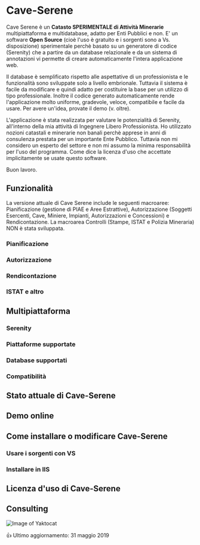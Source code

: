 # Cave-Serene
Cave Serene è un **Catasto SPERIMENTALE di Attività Minerarie** multipiattaforma e multidatabase, adatto per Enti Pubblici e non. E' un software **Open Source** (cioè l'uso è gratuito e i sorgenti sono a Vs. disposizione) sperimentale perchè basato su un generatore di codice (Serenity) che a partire da un database relazionale e da un sistema di annotazioni vi permette di creare automaticamente l'intera applicazione web. 

Il database è semplificato rispetto alle aspettative di un professionista e le funzionalità sono sviluppate solo a livello embrionale. Tuttavia il sistema è facile da modificare e quindi adatto per costituire la base per un utilizzo di tipo professionale. Inoltre il codice generato automaticamente rende l'applicazione molto uniforme, gradevole, veloce, compatibile e facile da usare. Per avere un'idea, provate il demo (v. oltre).

L'applicazione è stata realizzata per valutare le potenzialità di Serenity, all'interno della mia attività di Ingegnere Libero Professionista. Ho utilizzato nozioni catastali e minerarie non banali perchè apprese in anni di consulenza prestata per un importante Ente Pubblico. Tuttavia non mi considero un esperto del settore e non mi assumo la minima responsabilità per l'uso del programma. Come dice la licenza d'uso che accettate implicitamente se usate questo software.

Buon lavoro.

## Funzionalità
La versione attuale di Cave Serene include le seguenti macroaree: Pianificazione (gestione di PIAE e Aree Estrattive), Autorizzazione (Soggetti Esercenti, Cave, Miniere, Impianti, Autorizzazioni e Concessioni) e Rendicontazione. La macroarea Controlli (Stampe, ISTAT e Polizia Mineraria) NON è stata sviluppata.

### Pianificazione

### Autorizzazione

### Rendicontazione

### ISTAT e altro

## Multipiattaforma
### Serenity
### Piattaforme supportate
### Database supportati
### Compatibilità
## Stato attuale di Cave-Serene
## Demo online
## Come installare o modificare Cave-Serene 
### Usare i sorgenti con VS
### Installare in IIS
## Licenza d'uso di Cave-Serene
## Consulting


![Image of Yaktocat](https://octodex.github.com/images/yaktocat.png)

:+1: Ultimo aggiornamento: 31 maggio 2019
